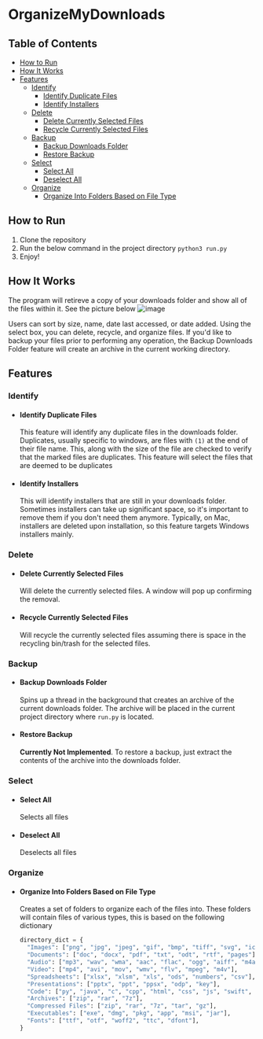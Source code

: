 # OrganizeMyDownloads

## Table of Contents
- [How to Run](#how-to-run)
- [How It Works](#how-it-works)
- [Features](#features)
  - [Identify](#identify)
    - [Identify Duplicate Files](#identify-duplicate-files)
    - [Identify Installers](#identify-installers)
  - [Delete](#delete)
    - [Delete Currently Selected Files](#delete-currently-selected-files)
    - [Recycle Currently Selected Files](#recycle-currently-selected-files)
  - [Backup](#backup)
    - [Backup Downloads Folder](#backup-downloads-folder)
    - [Restore Backup](#restore-backup)
  - [Select](#select)
    - [Select All](#select-all)
    - [Deselect All](#deselect-all)
  - [Organize](#organize)
    - [Organize Into Folders Based on File Type](#organize-into-folders-based-on-file-type)

## How to Run
1. Clone the repository
2. Run the below command in the project directory
```python3 run.py```
3. Enjoy!

## How It Works
The program will retireve a copy of your downloads folder and show all of the files within it. See the picture below
![image](https://github.com/noldono/organizemydownloads/assets/45012583/114ea3a1-6dc8-4b8f-b914-9f16935bae98)

Users can sort by size, name, date last accessed, or date added. Using the select box, you can delete, recycle, and organize files. If you'd like to backup your files prior to performing any operation, the Backup Downloads Folder feature will create an archive in the current working directory.

## Features
### Identify
- #### Identify Duplicate Files
  This feature will identify any duplicate files in the downloads folder. Duplicates, usually specific to windows, are files with ```(1)``` at the end of their file name. This, along with the size of the file are checked to verify that the marked files are duplicates. This feature will select the files that are deemed to be duplicates
- #### Identify Installers
  This will identify installers that are still in your downloads folder. Sometimes installers can take up significant space, so it's important to remove them if you don't need them anymore. Typically, on Mac, installers are deleted upon installation, so this feature targets Windows installers mainly.
### Delete
- #### Delete Currently Selected Files
  Will delete the currently selected files. A window will pop up confirming the removal.
- #### Recycle Currently Selected Files
  Will recycle the currently selected files assuming there is space in the recycling bin/trash for the selected files.
### Backup
- #### Backup Downloads Folder
  Spins up a thread in the background that creates an archive of the current downloads folder. The archive will be placed in the current project directory where ```run.py``` is located.
- #### Restore Backup
  **Currently Not Implemented**. To restore a backup, just extract the contents of the archive into the downloads folder.
### Select
- #### Select All
  Selects all files
- #### Deselect All
  Deselects all files
### Organize
- #### Organize Into Folders Based on File Type
  Creates a set of folders to organize each of the files into. These folders will contain files of various types, this is based on the following dictionary
  ```py
  directory_dict = {
    "Images": ["png", "jpg", "jpeg", "gif", "bmp", "tiff", "svg", "icns", "heic"],
    "Documents": ["doc", "docx", "pdf", "txt", "odt", "rtf", "pages"],
    "Audio": ["mp3", "wav", "wma", "aac", "flac", "ogg", "aiff", "m4a"],
    "Video": ["mp4", "avi", "mov", "wmv", "flv", "mpeg", "m4v"],
    "Spreadsheets": ["xlsx", "xlsm", "xls", "ods", "numbers", "csv"],
    "Presentations": ["pptx", "ppt", "ppsx", "odp", "key"],
    "Code": ["py", "java", "c", "cpp", "html", "css", "js", "swift", "asm", "tpp", "h", "s"],
    "Archives": ["zip", "rar", "7z"],
    "Compressed Files": ["zip", "rar", "7z", "tar", "gz"],
    "Executables": ["exe", "dmg", "pkg", "app", "msi", "jar"],
    "Fonts": ["ttf", "otf", "woff2", "ttc", "dfont"],
  }
  ```
